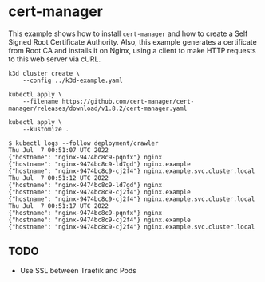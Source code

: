 # cert-manager

This example shows how to install `cert-manager` and how to create a Self Signed
Root Certificate Authority. Also, this example generates a certificate from Root
CA and installs it on Nginx, using a client to make HTTP requests to this web
server via cURL.

```
k3d cluster create \
    --config ../k3d-example.yaml

kubectl apply \
    --filename https://github.com/cert-manager/cert-manager/releases/download/v1.8.2/cert-manager.yaml

kubectl apply \
    --kustomize .
```

```console
$ kubectl logs --follow deployment/crawler
Thu Jul  7 00:51:07 UTC 2022
{"hostname": "nginx-9474bc8c9-pqnfx"} nginx
{"hostname": "nginx-9474bc8c9-ld7gd"} nginx.example
{"hostname": "nginx-9474bc8c9-cj2f4"} nginx.example.svc.cluster.local
Thu Jul  7 00:51:12 UTC 2022
{"hostname": "nginx-9474bc8c9-ld7gd"} nginx
{"hostname": "nginx-9474bc8c9-cj2f4"} nginx.example
{"hostname": "nginx-9474bc8c9-cj2f4"} nginx.example.svc.cluster.local
Thu Jul  7 00:51:17 UTC 2022
{"hostname": "nginx-9474bc8c9-pqnfx"} nginx
{"hostname": "nginx-9474bc8c9-cj2f4"} nginx.example
{"hostname": "nginx-9474bc8c9-cj2f4"} nginx.example.svc.cluster.local
```

## TODO

* Use SSL between Traefik and Pods
